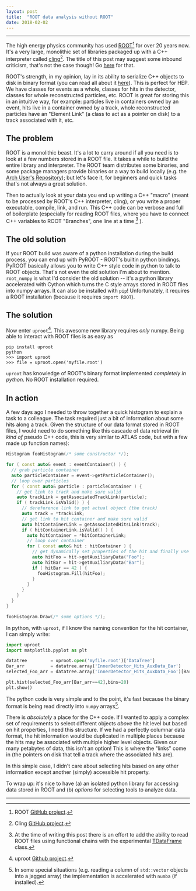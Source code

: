 ```yaml
---
layout: post
title:  "ROOT data analysis without ROOT"
date: 2018-02-02
---
```


------

The high energy physics community has used
[ROOT](https://root.cern/)[^1] for over 20 years now. It's a very
large, monolithic set of libraries packaged up with a C++ interpreter
called [cling](https://root.cern.ch/cling)[^2]. The title of this post
may suggest some inbound criticism, that's not the case though! Go
[here](http://insectnation.org/articles/problems-with-root.html) for
that.

ROOT's strength, in my opinion, lay in its ability to serialize C++
objects to disk in binary format (you can read all about it
[here](https://root.cern.ch/root/htmldoc/guides/users-guide/InputOutput.html)).
This is perfect for HEP. We have classes for events as a whole,
classes for hits in the detector, classes for whole reconstructed
particles, etc. ROOT is great for storing this in an intuitive way,
for example: particles live in containers owned by an event, hits live
in a container owned by a track, whole reconstructed particles have an
"Element Link" (a class to act as a pointer on disk) to a track
associated with it, etc.

## The problem

ROOT is a monolithic beast. It's a lot to carry around if all you need
is to look at a few numbers stored in a ROOT file. It takes a while to
build the entire library and interpreter. The ROOT team distributes
some binaries, and some package managers provide binaries or a way to
build locally (e.g. the [Arch User's
Repository](https://aur.archlinux.org/)); but let's face it, for
beginners and quick tasks that's not always a great solution.

Then to actually look at your data you end up writing a C++ "macro"
(meant to be processed by ROOT's C++ interpreter, cling), or you write
a proper executable, compile, link, and run. This C++ code can be
verbose and full of boilerplate (especially for reading ROOT files,
where you have to connect C++ variables to ROOT "Branches", one line
at a time [^3] ).

## The old solution

If your ROOT build was aware of a python installation during the build
process, you can end up with PyROOT - ROOT's builtin python
bindings. PyROOT basically allows you to write C++ style code in
python to talk to ROOT objects. That's not even the old solution I'm
about to mention. `root_numpy` is what I'd consider the old solution
-- it's a python library accelerated with Cython which turns the C
style arrays stored in ROOT files into numpy arrays. It can also be
installed with `pip`! Unfortunately, it requires a ROOT installation
(because it requires `import ROOT`).

## The solution

Now enter `uproot`[^4]. This awesome new library requires _only_
numpy. Being able to interact with ROOT files is as easy as

```
pip install uproot
python
>>> import uproot
>>> file = uproot.open('myfile.root')
```

`uproot` has knowledge of ROOT's binary format implemented _completely
in python_. No ROOT installation required.

## In action

A few days ago I needed to throw together a quick histogram to explain
a task to a colleague. The task required just a bit of information
about some hits along a track. Given the structure of our data format
stored in ROOT files, I would need to do something like this cascade
of data retrieval (in _kind of_ pseudo C++ code, this is very similar
to ATLAS code, but with a few made up function names):

```cpp
Histogram fooHistogram(/* some constructor */);

for ( const auto& event : eventContainer() ) {
  // grab particle container
  auto particleContainer = event->getParticleContainer();
  // loop over particles
  for ( const auto& particle : particleContainer ) {
    // get link to track and make sure valid
    auto trackLink = getAssociatedTrackLink(particle);
    if ( trackLink.isValid() ) {
      // dereference link to get actual object (the track)
      auto track = *trackLink;
      // get link to hit container and make sure valid
      auto hitContainerLink = getAssociatedHitsLink(track);
      if ( hitContainerLink.isValid() ) {
        auto hitContainer = *hitContainerLink;
        // loop over container
        for ( const auto& hit : hitContainer ) {
          // get dynamically set properties of the hit and finally use them
          auto hitFoo = hit->getAuxiliaryData("Foo");
          auto hitBar = hit->getAuxiliaryData("Bar");
          if ( hitBar == 42 ) {
            fooHistogram.Fill(hitFoo);
          }
        }
      }
    }
  }
}

fooHistogram.Draw(/* some options */);
```

In python, with `uproot`, if I know the naming convention for the hit
container, I can simply write:

```python
import uproot
import matplotlib.pyplot as plt

datatree         = uproot.open('myfile.root')['DataTree']
Bar_arr          = datatree.array('InnerDetector_Hits_AuxData_Bar')
selected_Foo_arr = datatree.array('InnerDetector_Hits_AuxData_Foo')[Bar_arr==42]

plt.hist(selected_Foo_arr[Bar_arr==42],bins=20)
plt.show()
```

The python code is very simple and to the point, it's fast because the
binary format is being read directly into `numpy` arrays[^5].

There is _absolutely_ a place for the C++ code. If I wanted to apply a
complex set of requirements to select different objects _above_ the
hit level but based on hit properties, I need this structure. If we
had a perfectly columnar data format, the hit information would be
duplicated in multiple places because the hits may be associated with
multiple higher level objects. Given our many petabytes of data, this
isn't an option! This is where the "links" come in (the pointers on
disk that tell a track where the associated hits are).

In this simple case, I didn't care about selecting hits based on any
other information except another (simply) accessible hit property.

To wrap up: it's nice to have (a) an isolated python library for
accessing data stored in ROOT and (b) _options_ for selecting tools to
analyze data.

------

[^1]: ROOT [GitHub project](https://github.com/root-project/root).

[^2]: Cling [GitHub project](https://github.com/root-project/cling).

[^3]: At the time of writing this post there is an effort to add the
    ability to read ROOT files using functional chains with the
    experimental
    [TDataFrame](https://root.cern.ch/doc/master/classROOT_1_1Experimental_1_1TDataFrame.html)
    class.

[^4]: uproot [Github project](https://github.com/scikit-hep/uproot).

[^5]: In some special situations (e.g. reading a column of
    `std::vector` objects into a jagged array) the implementation is
    accelerated with `numba` (if installed).
